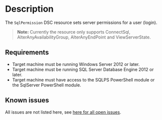 # Description

The `SqlPermission` DSC resource sets server permissions for a user
(login).

>**Note:** Currently the resource only supports ConnectSql, AlterAnyAvailabilityGroup,
>AlterAnyEndPoint and ViewServerState.

## Requirements

* Target machine must be running Windows Server 2012 or later.
* Target machine must be running SQL Server Database Engine 2012 or later.
* Target machine must have access to the SQLPS PowerShell module or the SqlServer
  PowerShell module.

## Known issues

All issues are not listed here, see [here for all open issues](https://github.com/dsccommunity/SqlServerDsc/issues?q=is%3Aissue+is%3Aopen+in%3Atitle+SqlPermission).
